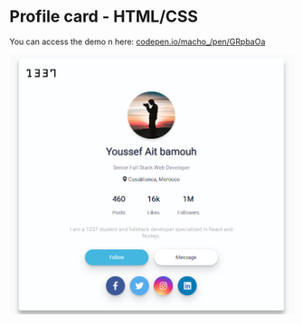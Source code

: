 # Profile card - HTML/CSS

You can access the demo n here: [codepen.io/macho_/pen/GRpbaOa](https://codepen.io/macho_/pen/GRpbaOa)

<img src="card-profile.png" alt="card">

